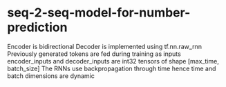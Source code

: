 # seq-2-seq-model-for-number-prediction

Encoder is bidirectional
Decoder is implemented using tf.nn.raw_rnn
Previously generated tokens are fed during training as inputs
encoder_inputs and decoder_inputs are int32 tensors of shape [max_time, batch_size]
The RNNs use backpropagation through time hence time and batch dimensions are dynamic
